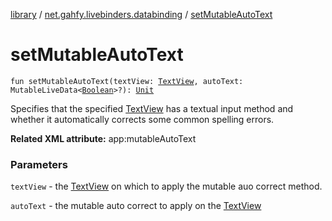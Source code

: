 [library](../index.md) / [net.gahfy.livebinders.databinding](index.md) / [setMutableAutoText](./set-mutable-auto-text.md)

# setMutableAutoText

`fun setMutableAutoText(textView: `[`TextView`](https://developer.android.com/reference/android/widget/TextView.html)`, autoText: MutableLiveData<`[`Boolean`](https://kotlinlang.org/api/latest/jvm/stdlib/kotlin/-boolean/index.html)`>?): `[`Unit`](https://kotlinlang.org/api/latest/jvm/stdlib/kotlin/-unit/index.html)

Specifies that the specified [TextView](https://developer.android.com/reference/android/widget/TextView.html) has a textual input method and whether it automatically
corrects some common spelling errors.

**Related XML attribute:** app:mutableAutoText

### Parameters

`textView` - the [TextView](https://developer.android.com/reference/android/widget/TextView.html) on which to apply the mutable auo correct method.

`autoText` - the mutable auto correct to apply on the [TextView](https://developer.android.com/reference/android/widget/TextView.html)